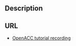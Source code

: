 ## Description
## URL
- [OpenACC tutorial recording](https://drive.google.com/file/d/1yOeGrGYNzIiuozjlcMSrmV3DDbeJ0-nu/view)